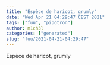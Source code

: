 ```yaml
---
title: "Espèce de haricot, grumly"
date: "Wed Apr 21 04:29:47 CEST 2021"
tags: ["fuu", "pipotron"]
author: m1ch3l
categories: ["generated"]
slug: "fuu/2021-04-21-04:29:47"
---
```


Espèce de haricot, grumly
